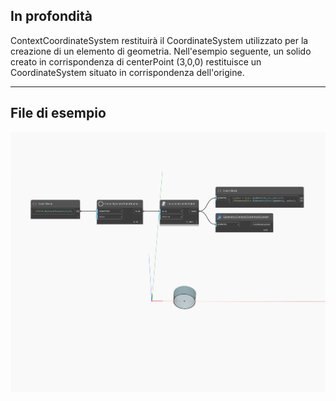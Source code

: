 ## In profondità
ContextCoordinateSystem restituirà il CoordinateSystem utilizzato per la creazione di un elemento di geometria. Nell'esempio seguente, un solido creato in corrispondenza di centerPoint (3,0,0) restituisce un CoordinateSystem situato in corrispondenza dell'origine.
___
## File di esempio

![ContextCoordinateSystem](./Autodesk.DesignScript.Geometry.Geometry.ContextCoordinateSystem_img.jpg)

